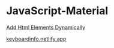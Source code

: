 # JavaScript-Material

[Add Html Elements Dynamically](https://github.com/SingAvi/JavaScript-Material/tree/DynamicAddItem)

[keyboardinfo.netlify.app](https://keyboardinfo.netlify.app/)

